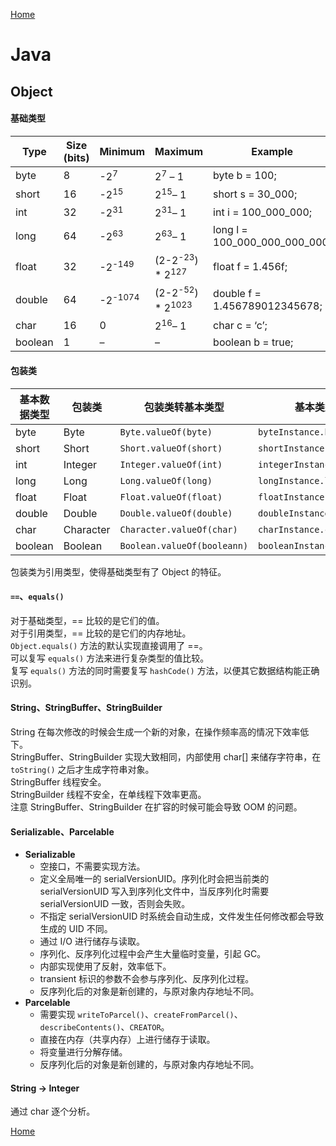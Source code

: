 [Home](../../README.md)  

# Java  

## Object  

#### 基础类型  

Type | Size (bits) | Minimum | Maximum | Example  
-- | -- | -- | -- | --  
byte | 8 | -2<sup>7</sup> | 2<sup>7</sup> – 1 | byte b = 100;  
short | 16 | -2<sup>15</sup> | 2<sup>15</sup>– 1 | short s = 30_000;  
int | 32 | -2<sup>31</sup> | 2<sup>31</sup>– 1 | int i = 100_000_000;  
long | 64 | -2<sup>63</sup> | 2<sup>63</sup>– 1 | long l = 100_000_000_000_000;  
float | 32 | -2<sup>-149</sup> | (2-2<sup>-23</sup>) * 2<sup>127</sup> | float f = 1.456f;  
double | 64 | -2<sup>-1074</sup> | (2-2<sup>-52</sup>) * 2<sup>1023</sup> | double f = 1.456789012345678;  
char | 16 | 0 | 2<sup>16</sup>– 1 | char c = ‘c’;  
boolean | 1 | – | – | boolean b = true;  

#### 包装类  

基本数据类型 | 包装类 | 包装类转基本类型 | 基本类型转包装类  
-- | -- | -- | --  
byte | Byte | `Byte.valueOf(byte)` | `byteInstance.byteValue()`  
short | Short | `Short.valueOf(short)` | `shortInstance.shortValue()`  
int | Integer | `Integer.valueOf(int)` | `integerInstance.intValue()`  
long | Long | `Long.valueOf(long)` | `longInstance.longValue()`  
float | Float | `Float.valueOf(float)` | `floatInstance.floatValue()`  
double | Double | `Double.valueOf(double)` | `doubleInstance.doubleValue()`  
char | Character | `Character.valueOf(char)` | `charInstance.charValue()`  
boolean | Boolean | `Boolean.valueOf(booleann)` | `booleanInstance.booleanValue()`  

包装类为引用类型，使得基础类型有了 Object 的特征。  

#### `==`、`equals()`  

对于基础类型，== 比较的是它们的值。  
对于引用类型，== 比较的是它们的内存地址。  
`Object.equals()` 方法的默认实现直接调用了 ==。  
可以复写 `equals()` 方法来进行复杂类型的值比较。  
复写 `equals()` 方法的同时需要复写 `hashCode()` 方法，以便其它数据结构能正确识别。  

#### String、StringBuffer、StringBuilder  

String 在每次修改的时候会生成一个新的对象，在操作频率高的情况下效率低下。  
StringBuffer、StringBuilder 实现大致相同，内部使用 char[] 来储存字符串，在 `toString()` 之后才生成字符串对象。  
StringBuffer 线程安全。  
StringBuilder 线程不安全，在单线程下效率更高。  
注意 StringBuffer、StringBuilder 在扩容的时候可能会导致 OOM 的问题。  

#### Serializable、Parcelable  

- **Serializable**  
    - 空接口，不需要实现方法。  
    - 定义全局唯一的 serialVersionUID。序列化时会把当前类的 serialVersionUID 写入到序列化文件中，当反序列化时需要 serialVersionUID 一致，否则会失败。  
    - 不指定 serialVersionUID 时系统会自动生成，文件发生任何修改都会导致生成的 UID 不同。  
    - 通过 I/O 进行储存与读取。  
    - 序列化、反序列化过程中会产生大量临时变量，引起 GC。  
    - 内部实现使用了反射，效率低下。  
    - transient 标识的参数不会参与序列化、反序列化过程。  
    - 反序列化后的对象是新创建的，与原对象内存地址不同。  
- **Parcelable**  
    - 需要实现 `writeToParcel()`、`createFromParcel()`、`describeContents()`、`CREATOR`。  
    - 直接在内存（共享内存）上进行储存于读取。  
    - 将变量进行分解存储。  
    - 反序列化后的对象是新创建的，与原对象内存地址不同。  

#### String → Integer  

通过 char 逐个分析。  

[Home](../../README.md)  